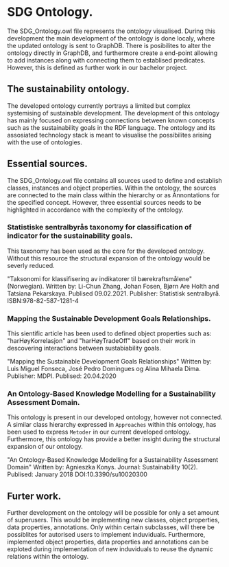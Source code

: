 # SDG Ontology.

The SDG_Ontology.owl file represents the ontology visualised. During this development the main development of the ontology is done localy, where the updated ontology is sent to GraphDB. There is posibilites to alter the ontology directly in GraphDB, and furthermore create a end-point allowing to add instances along with connecting them to establised predicates. However, this is defined as further work in our bachelor project.
## The sustainability ontology.
The developed ontology currently portrays a limited but complex systemising of sustainable development. The development of this ontology has mainly focused on expressing connections between known concepts such as the sustainability goals in the RDF language. The ontology and its assosiated technology stack is meant to visualise the possibilites arising with the use of ontologies.
## Essential sources.
The SDG_Ontology.owl file contains all sources used to define and establish classes, instances and object properties. Within the ontology, the sources are connected to the main class within the hierarchy or as Annontations for the specified concept. However, three essential sources needs to be highlighted in accordance with the complexity of the ontology.
### Statistiske sentralbyrås taxonomy for classification of indicator for the sustainability goals.
This taxonomy has been used as the core for the developed ontology. Without this resource the structural expansion of the ontology would be severly reduced.

 "Taksonomi for klassifisering av indikatorer til bærekraftsmålene" (Norwegian). Written by: Li-Chun Zhang, Johan Fosen, Bjørn Are Holth and Tatsiana Pekarskaya. Publised 09.02.2021. Publisher: Statistisk sentralbyrå. ISBN:978-82-587-1281-4
 ### Mapping the Sustainable Development Goals Relationships.
 This sientific article has been used to defined object properties such as: "harHøyKorrelasjon" and "harHøyTradeOff" based on their work in descovering interactions between sustabiability goals.
 
 "Mapping the Sustainable Development Goals Relationships" Written by: Luis Miguel Fonseca, José Pedro Domingues og Alina Mihaela Dima. Publisher: MDPI. Publised: 20.04.2020
  ###  An Ontology-Based Knowledge Modelling for a Sustainability Assessment Domain.
  This ontology is present in our developed ontology, however not connected. A similar class hierarchy expressed in `Approaches` within this ontology, has been used to express `Metoder` in our current developed ontology. Furthermore, this ontology has provide a better insight during the structural expansion of our ontology.
  
  "An Ontology-Based Knowledge Modelling for a Sustainability Assessment Domain" Written by: Agnieszka Konys. Journal: Sustainability 10(2). Publised: January 2018 DOI:10.3390/su10020300
## Furter work.
Further development on the ontology will be possible for only a set amount of superusers. This would be implementing new classes, object properties, data properties, annotations.  Only within certain subclasses, will there be possiblites for autorised users to implement induviduals. Furthermore, implemented object properties, data properties and annotations can be exploted during implementation of new induviduals to reuse the dynamic relations within the ontology.
